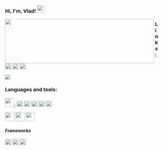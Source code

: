 ### Hi, I'm, Vlad! <img src="https://media.giphy.com/media/hvRJCLFzcasrR4ia7z/giphy.gif" width="25px">

<img align="left" width="490" height="145" src="https://github-readme-stats.vercel.app/api?username=voropaevv&show_icons=true&hide_border=false&line_height=20&title_color=f69673&icon_color=5b93c9&show_owner=true"/>

### Links:

<a href="https://www.facebook.com/profile.php?id=100005282805777"><img height="20" src="https://img.shields.io/badge/Facebook-1877F2?style=for-the-badge&logo=facebook&logoColor=white"></a> <a href="https://vk.com/drftd"><img height="20" src="https://img.shields.io/badge/вконтакте-%232E87FB.svg?&style=for-the-badge&logo=vk&logoColor=white"></a> <a href="https://www.kaggle.com/vvd0ai"><img height="20" src="https://img.shields.io/badge/Kaggle-20BEFF?style=for-the-badge&logo=Kaggle&logoColor=white"></a>

![](https://visitor-badge.glitch.me/badge?page_id=voropaevv.voropaevv)


### Languages and tools:

<img height="30" src="https://img.shields.io/badge/Python-FFD43B?style=for-the-badge&logo=python&logoColor=darkgreen">: <img height="20" src="https://img.shields.io/badge/Numpy-777BB4?style=for-the-badge&logo=numpy&logoColor=white"> <img height="20" src="https://img.shields.io/badge/Pandas-2C2D72?style=for-the-badge&logo=pandas&logoColor=white"> <img height="20" src="https://img.shields.io/badge/scikit_learn-F7931E?style=for-the-badge&logo=scikit-learn&logoColor=white"> <img height="20" src="https://img.shields.io/badge/Plotly-239120?style=for-the-badge&logo=plotly&logoColor=white"> <img height="20" src="https://img.shields.io/badge/TensorFlow-FF6F00?style=for-the-badge&logo=TensorFlow&logoColor=white">

<img height="30" src="https://img.shields.io/badge/MySQL-00000F?style=for-the-badge&logo=mysql&logoColor=white">

<img height="30" src="https://img.shields.io/badge/R-276DC3?style=for-the-badge&logo=r&logoColor=white">

<img height="30" src="https://img.shields.io/badge/C%2B%2B-00599C?style=for-the-badge&logo=c%2B%2B&logoColor=white">

#### Frameworks
<img height="20" src="https://img.shields.io/badge/Jupyter-F37626.svg?&style=for-the-badge&logo=Jupyter&logoColor=white"> <img height="20" src="https://img.shields.io/badge/OpenCV-27338e?style=for-the-badge&logo=OpenCV&logoColor=white"> <img height="20" src="https://img.shields.io/badge/Git-F05032?style=for-the-badge&logo=git&logoColor=white">


